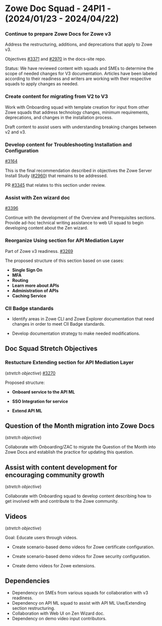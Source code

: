 # Zowe Doc Squad - 24PI1 - (2024/01/23 - 2024/04/22)

### Continue to prepare Zowe Docs for Zowe v3 

Address the restructuring, additions, and deprecations that apply to Zowe v3.

Objectives [#3371](https://github.com/zowe/docs-site/issues/3371) and  [#2970](https://github.com/zowe/docs-site/issues/2970) in the docs-site repo. 

Status: We have reviewed content with squads and SMEs to determine the scope of needed changes for V3 documentation. Articles have been labeled according to their readiness and writers are working with their respective squads to apply changes as needed.

### Create content for migrating from V2 to V3

Work with Onboarding squad with template creation for input from other Zowe squads that address technology changes, minimum requirements, deprecations, and changes in the installation process. 

Draft content to assist users with understanding breaking changes between v2 and v3.

### Develop content for Troubleshooting Installation and Configuration 

[#3164](https://github.com/zowe/docs-site/issues/3164) 

This is the final recommendation described in objectives the Zowe Server Install Study ([#2960](https://github.com/zowe/docs-site/issues/2960)) that remains to be addressed.

PR [#3345](https://github.com/zowe/docs-site/pull/3345) that relates to this section under review.

### Assist with Zen wizard doc 

[#3396](https://github.com/zowe/docs-site/issues/3396)

Continue with the development of the Overview and Prerequisites sections. Provide ad-hoc technical writing assistance to web UI squad to begin developing content about the Zen wizard.

### Reorganize Using section for API Mediation Layer 

Part of Zowe v3 readiness. [#3269](https://github.com/zowe/docs-site/issues/3269)

The proposed structure of this section based on use cases:

* **Single Sign On** 	
* **MFA**
* **Routing** 
* **Learn more about APIs**
* **Administration of APIs**
* **Caching Service**

### CII Badge standards

- Identify areas in Zowe CLI and Zowe Explorer documentation that need changes in order to meet  CII Badge standards.

- Develop documentation strategy to make needed modifications.

## Doc Squad Stretch Objectives 

### Restucture Extending section for API Mediation Layer 

(_stretch objective_) [#3270](https://github.com/zowe/docs-site/issues/3270) 

Proposed structure:

* **Onboard service to the API ML**

* **SSO Integration for service**

* **Extend API ML**


## Question of the Month migration into Zowe Docs 
(_stretch objective_)

Collaborate with Onboarding/ZAC to migrate the Question of the Month into Zowe Docs and establish the practice for updating this question.

## Assist with content development for encouraging community growth
(_stretch objective_)

Collaborate with Onboarding squad to develop content describing how to get involved with and contribute to the Zowe community. 

## Videos
(_stretch objective_)

Goal: Educate users through videos.

* Create scenario-based demo videos for Zowe certificate configuration.

* Create scenario-based demo videos for Zowe security configuration.

* Create demo videos for Zowe extensions. 

## Dependencies

* Dependency on SMEs from various squads for collaboration with v3 readiness.
* Dependency on API ML squad to assist with API ML Use/Extending section restructuring.  
* Collaboration with Web UI on Zen Wizard doc.
* Dependency on demo video input contributors.


